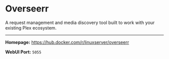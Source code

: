 # Overseerr

A request management and media discovery tool built to work with your existing Plex ecosystem.

---

**Homepage:** https://hub.docker.com/r/linuxserver/overseerr

**WebUI Port:** `5055`